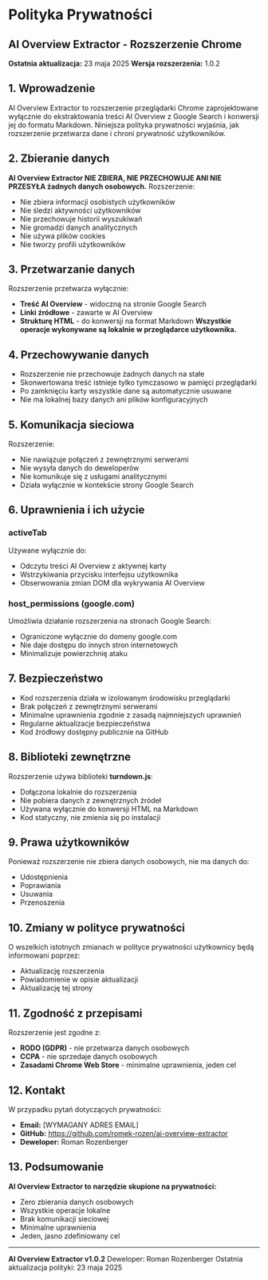 # Polityka Prywatności
## AI Overview Extractor - Rozszerzenie Chrome
**Ostatnia aktualizacja:** 23 maja 2025 
**Wersja rozszerzenia:** 1.0.2
## 1\. Wprowadzenie
 AI Overview Extractor to rozszerzenie przeglądarki Chrome zaprojektowane wyłącznie do ekstraktowania treści AI Overview z Google Search i konwersji jej do formatu Markdown. Niniejsza polityka prywatności wyjaśnia, jak rozszerzenie przetwarza dane i chroni prywatność użytkowników.
## 2\. Zbieranie danych
**AI Overview Extractor NIE ZBIERA, NIE PRZECHOWUJE ANI NIE PRZESYŁA żadnych danych osobowych.** 
Rozszerzenie:
* Nie zbiera informacji osobistych użytkowników
* Nie śledzi aktywności użytkowników
* Nie przechowuje historii wyszukiwań
* Nie gromadzi danych analitycznych
* Nie używa plików cookies
* Nie tworzy profili użytkowników
## 3\. Przetwarzanie danych
Rozszerzenie przetwarza wyłącznie:
* **Treść AI Overview** \- widoczną na stronie Google Search
* **Linki źródłowe** \- zawarte w AI Overview
* **Strukturę HTML** \- do konwersji na format Markdown
**Wszystkie operacje wykonywane są lokalnie w przeglądarce użytkownika.**
## 4\. Przechowywanie danych
* Rozszerzenie nie przechowuje żadnych danych na stałe
* Skonwertowana treść istnieje tylko tymczasowo w pamięci przeglądarki
* Po zamknięciu karty wszystkie dane są automatycznie usuwane
* Nie ma lokalnej bazy danych ani plików konfiguracyjnych
## 5\. Komunikacja sieciowa
Rozszerzenie:
* Nie nawiązuje połączeń z zewnętrznymi serwerami
* Nie wysyła danych do deweloperów
* Nie komunikuje się z usługami analitycznymi
* Działa wyłącznie w kontekście strony Google Search
## 6\. Uprawnienia i ich użycie
### activeTab
Używane wyłącznie do:
* Odczytu treści AI Overview z aktywnej karty
* Wstrzykiwania przycisku interfejsu użytkownika
* Obserwowania zmian DOM dla wykrywania AI Overview
### host\_permissions (google.com)
Umożliwia działanie rozszerzenia na stronach Google Search:
* Ograniczone wyłącznie do domeny google.com
* Nie daje dostępu do innych stron internetowych
* Minimalizuje powierzchnię ataku
## 7\. Bezpieczeństwo
* Kod rozszerzenia działa w izolowanym środowisku przeglądarki
* Brak połączeń z zewnętrznymi serwerami
* Minimalne uprawnienia zgodnie z zasadą najmniejszych uprawnień
* Regularne aktualizacje bezpieczeństwa
* Kod źródłowy dostępny publicznie na GitHub
## 8\. Biblioteki zewnętrzne
Rozszerzenie używa biblioteki **turndown.js**:
* Dołączona lokalnie do rozszerzenia
* Nie pobiera danych z zewnętrznych źródeł
* Używana wyłącznie do konwersji HTML na Markdown
* Kod statyczny, nie zmienia się po instalacji
## 9\. Prawa użytkowników
Ponieważ rozszerzenie nie zbiera danych osobowych, nie ma danych do:
* Udostępnienia
* Poprawiania
* Usuwania
* Przenoszenia
## 10\. Zmiany w polityce prywatności
 O wszelkich istotnych zmianach w polityce prywatności użytkownicy będą informowani poprzez:
* Aktualizację rozszerzenia
* Powiadomienie w opisie aktualizacji
* Aktualizację tej strony
## 11\. Zgodność z przepisami
Rozszerzenie jest zgodne z:
* **RODO (GDPR)** \- nie przetwarza danych osobowych
* **CCPA** \- nie sprzedaje danych osobowych
* **Zasadami Chrome Web Store** \- minimalne uprawnienia, jeden cel
## 12\. Kontakt
W przypadku pytań dotyczących prywatności:
* **Email:** \[WYMAGANY ADRES EMAIL\]
* **GitHub:** <https://github.com/romek-rozen/ai-overview-extractor>
* **Deweloper:** Roman Rozenberger
## 13\. Podsumowanie
**AI Overview Extractor to narzędzie skupione na prywatności:**
* Zero zbierania danych osobowych
* Wszystkie operacje lokalne
* Brak komunikacji sieciowej
* Minimalne uprawnienia
* Jeden, jasno zdefiniowany cel
---
**AI Overview Extractor v1.0.2** 
 Deweloper: Roman Rozenberger 
 Ostatnia aktualizacja polityki: 23 maja 2025